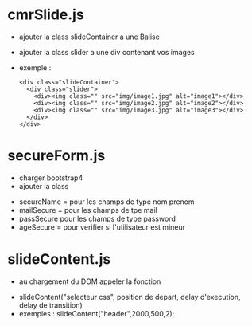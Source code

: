 # cmrSlide.js 

  -  ajouter la class slideContainer a une Balise 
  -  ajouter la class slider a une div contenant vos images

  - exemple :
  
        <div class="slideContainer">
          <div class="slider">
            <div><img class="" src="img/image1.jpg" alt="image1"></div>
            <div><img class="" src="img/image2.jpg" alt="image2"></div>
            <div><img class="" src="img/image3.jpg" alt="image3"></div>
          </div>
        </div>

# secureForm.js

 -  charger bootstrap4
 -  ajouter la class
   * secureName = pour les champs de type nom prenom
   * mailSecure = pour les champs de tpe mail
   * passSecure pour les champs de type password
   * ageSecure = pour verifier si l'utilisateur est mineur

# slideContent.js


 -  au chargement du DOM appeler la fonction
  * slideContent("selecteur css", position de depart, delay d'execution, delay de transition)
  * exemples : slideContent("header",2000,500,2);
